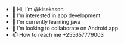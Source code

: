 - 👋 Hi, I’m @kisekason
- 👀 I’m interested in app development
- 🌱 I’m currently learning java
- 💞️ I’m looking to collaborate on Android app
- 📫 How to reach me +255657779003

<!---
kisekason/kisekason is a ✨ special ✨ repository because its `README.md` (this file) appears on your GitHub profile.
You can click the Preview link to take a look at your changes.
--->
